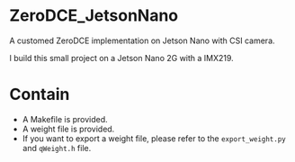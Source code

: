 # ZeroDCE_JetsonNano

A customed ZeroDCE implementation on Jetson Nano with CSI camera. 

I build this small project on a Jetson Nano 2G with a IMX219.

# Contain

* A Makefile is provided.
* A weight file is provided.
* If you want to export a weight file, please refer to the `export_weight.py` and `qWeight.h` file.
